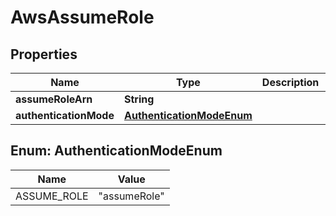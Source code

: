 

# AwsAssumeRole


## Properties

| Name | Type | Description | Notes |
|------------ | ------------- | ------------- | -------------|
|**assumeRoleArn** | **String** |  |  |
|**authenticationMode** | [**AuthenticationModeEnum**](#AuthenticationModeEnum) |  |  [optional] |



## Enum: AuthenticationModeEnum

| Name | Value |
|---- | -----|
| ASSUME_ROLE | &quot;assumeRole&quot; |



